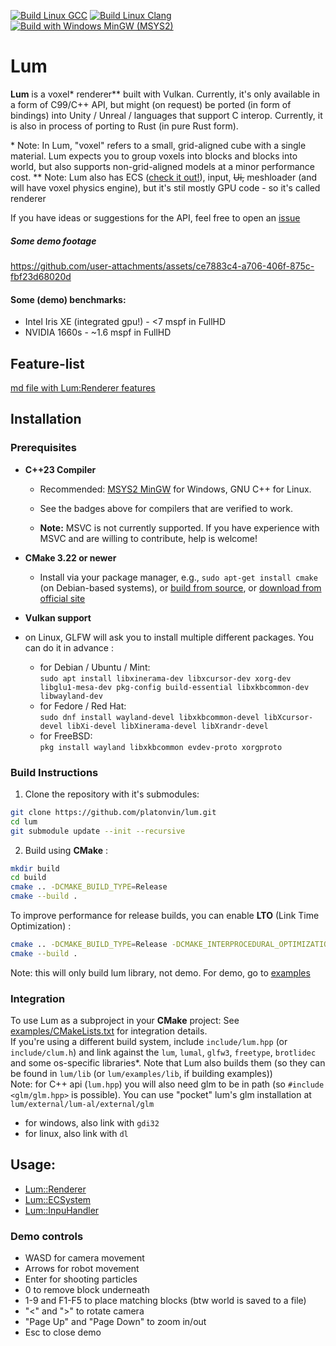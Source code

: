 [![Build Linux GCC](https://github.com/platonvin/lum/actions/workflows/cmake-linux-gcc.yml/badge.svg)](https://github.com/platonvin/lum/actions/workflows/cmake-linux-gcc.yml)
[![Build Linux Clang](https://github.com/platonvin/lum/actions/workflows/cmake-linux-clang.yml/badge.svg)](https://github.com/platonvin/lum/actions/workflows/cmake-linux-clang.yml) [![Build with Windows MinGW (MSYS2)](https://github.com/platonvin/lum/actions/workflows/cmake-windows-mingw.yml/badge.svg)](https://github.com/platonvin/lum/actions/workflows/cmake-windows-mingw.yml)

# Lum
**Lum** is a voxel\* renderer\*\* built with Vulkan. Currently, it's only available in a form of C99/C++ API, but might (on request) be ported (in form of bindings) into Unity / Unreal / languages that support C interop. Currently, it is also in process of porting to Rust (in pure Rust form).

\* Note: In Lum, "voxel" refers to a small, grid-aligned cube with a single material. Lum expects you to group voxels into blocks and blocks into world, but also supports non-grid-aligned models at a minor performance cost.
\*\* Note: Lum also has ECS ([check it out!](src/engine/README.md)), input, ~~Ui,~~ meshloader (and will have voxel physics engine), but it's stil mostly GPU code - so it's called renderer

If you have ideas or suggestions for the API, feel free to open an [issue](https://github.com/platonvin/lum/issues)

##### Some demo footage
https://github.com/user-attachments/assets/ce7883c4-a706-406f-875c-fbf23d68020d

#### Some (demo) benchmarks:
 * Intel Iris XE (integrated gpu!) - <7 mspf in FullHD
 * NVIDIA 1660s - ~1.6 mspf in FullHD 

## Feature-list
[md file with Lum:Renderer features](FEATURES.md)

## Installation 

### Prerequisites 
 
- **C++23 Compiler**  
  - Recommended: [MSYS2 MinGW](https://www.msys2.org/)  for Windows, GNU C++ for Linux.

  - See the badges above for compilers that are verified to work.
 
  - **Note:**  MSVC is not currently supported. If you have experience with MSVC and are willing to contribute, help is welcome!
 
- **CMake 3.22 or newer**  
  - Install via your package manager, e.g., `sudo apt-get install cmake` (on Debian-based systems), or [build from source](https://github.com/Kitware/CMake), or [download from official site](https://cmake.org/download/)
 
- **Vulkan support**

- on Linux, GLFW will ask you to install multiple different packages. You can do it in advance :
  - for Debian / Ubuntu / Mint:\
  `sudo apt install libxinerama-dev libxcursor-dev xorg-dev libglu1-mesa-dev pkg-config build-essential libxkbcommon-dev libwayland-dev`
  - for Fedore / Red Hat:\
  `sudo dnf install wayland-devel libxkbcommon-devel libXcursor-devel libXi-devel libXinerama-devel libXrandr-devel`
  - for FreeBSD:\
  `pkg install wayland libxkbcommon evdev-proto xorgproto`  

<!--todo: why? libxkbcommon-dev libwayland-client0.1-0 libwayland-cursor0 libwayland-egl1.0-0 wayland-protocols libwayland-dev libxinerama-dev libxcursor-dev xorg-dev libglu1-mesa-dev -->

### Build Instructions 
 
1. Clone the repository with it's submodules:


```bash
git clone https://github.com/platonvin/lum.git
cd lum
git submodule update --init --recursive
```
 
2. Build using **CMake** :

```bash
mkdir build
cd build
cmake .. -DCMAKE_BUILD_TYPE=Release
cmake --build .
```
To improve performance for release builds, you can enable **LTO**  (Link Time Optimization) :

```bash
cmake .. -DCMAKE_BUILD_TYPE=Release -DCMAKE_INTERPROCEDURAL_OPTIMIZATION=ON
cmake --build .
```

Note: this will only build lum library, not demo. For demo, go to [examples](examples/README.md)

### Integration 
To use Lum as a subproject in your **CMake**  project:
See [examples/CMakeLists.txt](https://chatgpt.com/c/examples/CMakeLists.txt) for integration details.\
If you're using a different build system, include `include/lum.hpp` (or `include/clum.h`) and link against the `lum`, `lumal`, `glfw3`, `freetype`, `brotlidec` and some os-specific libraries*. Note that Lum also builds them (so they can be found in `lum/lib` (or `lum/examples/lib`, if building examples))\
Note: for C++ api (`lum.hpp`) you will also need glm to be in path (so `#include <glm/glm.hpp>` is possible). You can use "pocket" lum's glm installation at `lum/external/lum-al/external/glm`

* for windows, also link with `gdi32`
* for linux, also link with `dl`

## Usage:
 - [Lum::Renderer](src/renderer/README.md)
 - [Lum::ECSystem](src/engine/README.md)
 - [Lum::InpuHandler](src/input/README.md)

### Demo controls
- WASD for camera movement
- Arrows for robot movement
- Enter for shooting particles
- 0 to remove block underneath
- 1-9 and F1-F5 to place matching blocks (btw world is saved to a file)
- "<" and ">" to rotate camera
- "Page Up" and "Page Down" to zoom in/out
- Esc to close demo
